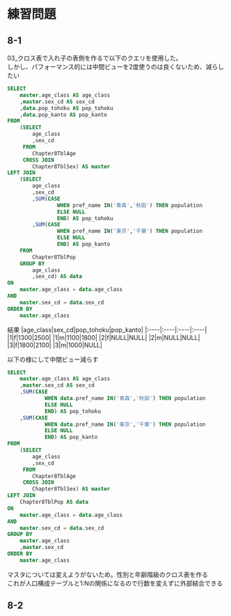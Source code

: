 # 練習問題
## 8-1
03_クロス表で入れ子の表側を作るで以下のクエリを使用した。  
しかし、パフォーマンス的には中間ビューを2度使うのは良くないため、減らしたい
``` sql
SELECT
	master.age_class AS age_class
	,master.sex_cd AS sex_cd
	,data.pop_tohoku AS pop_tohoku
	,data.pop_kanto AS pop_kanto
FROM
	(SELECT
		age_class
		,sex_cd
	 FROM
		Chapter8TblAge
	 CROSS JOIN
		Chapter8TblSex) AS master
LEFT JOIN
	(SELECT
		age_class
		,sex_cd
		,SUM(CASE
				WHEN pref_name IN('青森','秋田') THEN population
				ELSE NULL
				END) AS pop_tohoku
		,SUM(CASE
				WHEN pref_name IN('東京','千葉') THEN population
				ELSE NULL
				END) AS pop_kanto
	FROM
		Chapter8TblPop
	GROUP BY
		age_class
		,sex_cd) AS data
ON
	master.age_class = data.age_class
AND
	master.sex_cd = data.sex_cd
ORDER BY
	master.age_class
```
結果
|age_class|sex_cd|pop_tohoku|pop_kanto|
|:----|:----|:----|:----|
|1|f|1300|2500|
|1|m|1100|1800|
|2|f|NULL|NULL|
|2|m|NULL|NULL|
|3|f|1800|2100|
|3|m|1000|NULL|

以下の様にして中間ビュー減らす
``` sql
SELECT
	master.age_class AS age_class
	,master.sex_cd AS sex_cd
	,SUM(CASE
			WHEN data.pref_name IN('青森','秋田') THEN population
			ELSE NULL
			END) AS pop_tohoku
	,SUM(CASE
			WHEN data.pref_name IN('東京','千葉') THEN population
			ELSE NULL
			END) AS pop_kanto
FROM
	(SELECT
		age_class
		,sex_cd
	 FROM
		Chapter8TblAge
	 CROSS JOIN
		Chapter8TblSex) AS master
LEFT JOIN
	Chapter8TblPop AS data
ON
	master.age_class = data.age_class
AND
	master.sex_cd = data.sex_cd
GROUP BY
	master.age_class
	,master.sex_cd
ORDER BY
	master.age_class
```
マスタについては変えようがないため。性別と年齢階級のクロス表を作る  
これが人口構成テーブルと1:Nの関係になるので行数を変えずに外部結合できる

## 8-2
